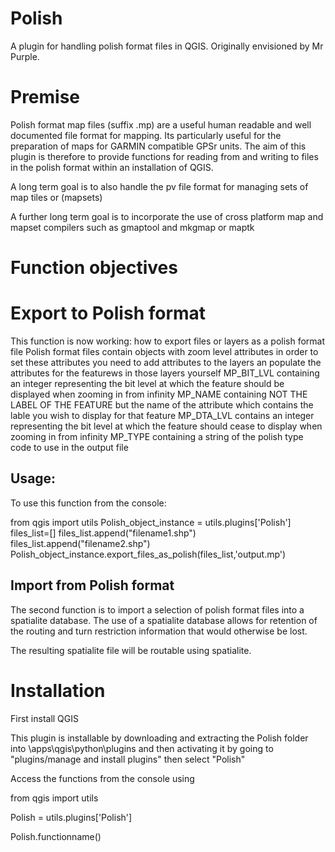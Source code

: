 Polish
======

A plugin for handling polish format files in QGIS. Originally envisioned by Mr Purple.

Premise
=======

Polish format map files (suffix .mp) are a useful human readable and well documented file format for mapping. Its particularly useful for the preparation of maps for GARMIN compatible GPSr units. The aim of this plugin is therefore to provide functions for reading from and writing to files in the polish format within an installation of QGIS.

A long term goal is to also handle the pv file format for managing sets of map tiles or (mapsets)

A further long term goal is to incorporate the use of cross platform map and mapset compilers such as gmaptool and mkgmap or maptk

Function objectives
===================

Export to Polish format
=======================
This function is now working:
how to export files or layers as a polish format file
Polish format files contain objects with zoom level attributes in order to set these attributes you need to add attributes to the layers an populate the attributes for the featurews in those layers yourself
MP_BIT_LVL containing an integer representing the bit level at which the feature should be displayed when zooming in from infinity
MP_NAME containing NOT THE LABEL OF THE FEATURE but the name of the attribute which contains the lable you wish to display for that feature
MP_DTA_LVL contains an integer representing the bit level at which the feature should cease to display when zooming in from infinity
MP_TYPE containing a string of the polish type code to use in the output file

Usage:
------
To use this function from the console:

from qgis import utils
Polish_object_instance = utils.plugins['Polish']
files_list=[]
files_list.append("filename1.shp")
files_list.append("filename2.shp")
Polish_object_instance.export_files_as_polish(files_list,'output.mp')



Import from Polish format
-------------------------
The second function is to import a selection of polish format files into a spatialite database. The use of a spatialite database allows for retention of the routing and turn restriction information that would otherwise be lost.

The resulting spatialite file will be routable using spatialite.

Installation
============
First install QGIS

This plugin is installable by downloading and extracting the Polish folder into
<QGIS installation folder>\apps\qgis\python\plugins
and then activating it by going to "plugins/manage and install plugins" then select "Polish"

Access the functions from the console using

from qgis import utils

Polish = utils.plugins['Polish']

Polish.functionname()
